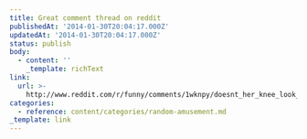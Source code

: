 ```yaml
---
title: Great comment thread on reddit
publishedAt: '2014-01-30T20:04:17.000Z'
updatedAt: '2014-01-30T20:04:17.000Z'
status: publish
body:
  - content: ''
    _template: richText
link:
  url: >-
    http://www.reddit.com/r/funny/comments/1wknpy/doesnt_her_knee_look_like_kanye/cf2vgeo
categories:
  - reference: content/categories/random-amusement.md
_template: link
---
```



